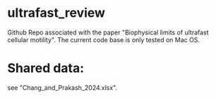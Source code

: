# ultrafast_review
Github Repo associated with the paper "Biophysical limits of ultrafast cellular motility". The current code base is only tested on Mac OS.

# Shared data:
see "Chang_and_Prakash_2024.xlsx".
